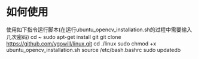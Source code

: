 # 如何使用

使用如下指令运行脚本(在运行ubuntu_opencv_installation.sh的过程中需要输入几次密码)
    cd ~
    sudo apt-get install git
    git clone https://github.com/ygowill/linux.git
    cd ./linux
    sudo chmod +x ubuntu_opencv_installation.sh
    source /etc/bash.bashrc
    sudo updatedb
